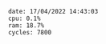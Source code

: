 

                date: 17/04/2022 14:43:03
                cpu: 0.1%
                ram: 18.7%
                cycles: 7800

                         